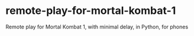 # remote-play-for-mortal-kombat-1
Remote play for Mortal Kombat 1, with minimal delay, in Python, for phones
